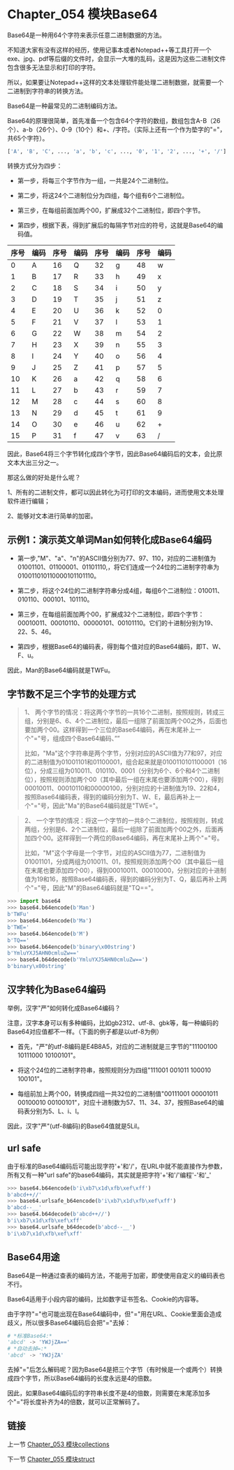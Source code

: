 # Chapter_054 模块Base64

Base64是一种用64个字符来表示任意二进制数据的方法。

不知道大家有没有这样的经历，使用记事本或者Notepad++等工具打开一个exe、jpg、pdf等后缀的文件时，会显示一大堆的乱码，这是因为这些二进制文件包含很多无法显示和打印的字符。

所以，如果要让Notepad++这样的文本处理软件能处理二进制数据，就需要一个二进制到字符串的转换方法。

Base64是一种最常见的二进制编码方法。

Base64的原理很简单，首先准备一个包含64个字符的数组，数组包含A-B（26个）、a-b（26个）、0-9（10个）和+、/字符。（实际上还有一个作为垫字的"="，共65个字符）。

```python
['A', 'B', 'C', ..., 'a', 'b', 'c', ..., '0', '1', '2', ..., '+', '/']
```

转换方式分为四步：

- 第一步，将每三个字节作为一组，一共是24个二进制位。

- 第二步，将这24个二进制位分为四组，每个组有6个二进制位。

- 第三步，在每组前面加两个00，扩展成32个二进制位，即四个字节。

- 第四步，根据下表，得到扩展后的每隔字节对应的符号，这就是Base64的编码值。

|序号 | 编码 |序号 | 编码 |序号 | 编码 |序号 | 编码 |
| ---- | ----- | ---- | ---- | ---- | ----- | ---- | ---- |
| 0 | A | 16 | Q | 32 | g | 48 | w |
| 1 | B | 17 | R | 33 | h | 49 | x |
| 2 | C | 18 | S | 34 | i | 50 | y |
| 3 | D | 19 | T | 35 | j | 51 | z |
| 4 | E | 20 | U | 36 | k | 52 | 0 |
| 5 | F | 21 | V | 37 | l | 53 | 1 |
| 6 | G | 22 | W | 38 | m | 54 | 2 |
| 7 | H | 23 | X | 39 | n | 55 | 3 |
| 8 | I | 24 | Y | 40 | o | 56 | 4 |
| 9 | J | 25 | Z | 41 | p | 57 | 5 |
| 10 | K | 26 | a | 42 | q | 58 | 6 |
| 11 | L | 27 | b | 43 | r | 59 | 7 |
| 12 | M | 28 | c | 44 | s | 60 | 8 |
| 13 | N | 29 | d | 45 | t | 61 | 9 |
| 14 | O | 30 | e | 46 | u | 62 | + |
| 15 | P | 31 | f | 47 | v | 63 | / |

因此，Base64将三个字节转化成四个字节，因此Base64编码后的文本，会比原文本大出三分之一。

那这么做的好处是什么呢？

1、所有的二进制文件，都可以因此转化为可打印的文本编码，进而使用文本处理软件进行编辑；

2、能够对文本进行简单的加密。

## 示例1：演示英文单词Man如何转化成Base64编码

- 第一步,"M"、"a"、"n"的ASCII值分别为77、97、110，对应的二进制值为01001101、01100001、01101110,，将它们连成一个24位的二进制字符串为010011010110000101101110。

- 第二步，将这个24位的二进制字符串分成4组，每组6个二进制位：010011、010110、000101、101110。

- 第三步，在每组前面加两个00，扩展成32个二进制位，即四个字节：00010011、00010110、00000101、00101110。它们的十进制分别为19、22、5、46。

- 第四步，根据Base64的编码表，得到每个值对应的Base64编码，即T、W、F、u。

因此，Man的Base64编码就是TWFu。


## 字节数不足三个字节的处理方式

> 1、 两个字节的情况：将这两个字节的一共16个二进制，按照规则，转成三组，分别是6、6、4个二进制位，最后一组除了前面加两个00之外，后面也要加两个00。这样得到一个三位的Base64编码，再在末尾补上一个"="号，组成四个Base64编码、””
> 
> 比如，"Ma"这个字符串是两个字节，分别对应的ASCII值为77和97，对应的二进制值为01001101和01100001，组合起来就是0100110101100001（16位），分成三组为010011、010110、0001（分别为6个、6个和4个二进制位），按照规则添加两个00（其中最后一组在末尾也要添加两个00），得到00010011、00010110和00000100，分别对应的十进制值为19、22和4，按照Base64编码表，得到的编码分别为T、W、E，最后再补上一个"="号，因此"Ma"的Base64编码就是"TWE="。

> 2、 一个字节的情况：将这一个字节的一共8个二进制位，按照规则，转成两组，分别是6、2个二进制位，最后一组除了前面加两个00之外，后面再加四个00。这样得到一个两位的Base64编码，再在末尾补上两个"="号。
>
> 比如，"M"这个字母是一个字节，对应的ASCII值为77，二进制值为01001101，分成两组为010011、01，按照规则添加两个00（其中最后一组在末尾也要添加四个00），得到00010011、00010000，分别对应的十进制值为19和16，按照Base64编码表，得到的编码分别为T、Q，最后再补上两个"="号，因此"M"的Base64编码就是"TQ=="。

```python
>>> import base64
>>> base64.b64encode(b'Man')
b'TWFu'
>>> base64.b64encode(b'Ma')
b'TWE='
>>> base64.b64encode(b'M')
b'TQ=='
>>> base64.b64encode(b'binary\x00string')
b'YmluYXJ5AHN0cmluZw=='
>>> base64.b64decode(b'YmluYXJ5AHN0cmluZw==')
b'binary\x00string'
```

## 汉字转化为Base64编码

举例，汉字"严"如何转化成Base64编码？

注意，汉字本身可以有多种编码，比如gb2312、utf-8、gbk等，每一种编码的Base64对应值都不一样。（下面的例子都是以utf-8为例）

- 首先，"严"的utf-8编码是E4B8A5，对应的二进制就是三字节的"11100100 10111000 10100101"。

- 将这个24位的二进制字符串，按照规则分为四组"111001 001011 100010 100101"。

- 每组前加上两个00，转换成四组一共32位的二进制值"00111001 00001011 00100010 00100101"，对应十进制数为57、11、34、37，按照Base64的编码表分别为5、L、i、l。

因此，汉字"严"(utf-8编码)的Base64值就是5Lil。


## url safe

由于标准的Base64编码后可能出现字符'+'和'/'，在URL中就不能直接作为参数，所有又有一种"url safe"的base64编码，其实就是把字符'+'和'/'编程'-'和'_'

```python
>>> base64.b64encode(b'i\xb7\x1d\xfb\xef\xff')
b'abcd++//'
>>> base64.urlsafe_b64encode(b'i\xb7\x1d\xfb\xef\xff')
b'abcd--__'
>>> base64.b64decode(b'abcd++//')
b'i\xb7\x1d\xfb\xef\xff'
>>> base64.urlsafe_b64decode(b'abcd--__')
b'i\xb7\x1d\xfb\xef\xff'
```


## Base64用途

Base64是一种通过查表的编码方法，不能用于加密，即使使用自定义的编码表也不行。

Base64适用于小段内容的编码，比如数字证书签名、Cookie的内容等。

由于字符"="也可能出现在Base64编码中，但"="用在URL、Cookie里面会造成歧义，所以很多Base64编码后会把"="去掉：

```python
# *标准Base64:*
'abcd' -> 'YWJjZA=='
# *自动去掉=:*
'abcd' -> 'YWJjZA'
```

去掉"="后怎么解码呢？因为Base64是把三个字节（有时候是一个或两个）转换成四个字节，所以Base64编码的长度永远是4的倍数。

因此，如果Base64编码后的字符串长度不是4的倍数，则需要在末尾添加多个"="将长度补齐为4的倍数，就可以正常解码了。

## 链接

上一节 [Chapter_053 模块collections](https://github.com/nizo2010/Study_Python_lxf/blob/master/Chapter_053.md "Chapter_051 模块collections")

下一节 [Chapter_055 模块struct](https://github.com/nizo2010/Study_Python_lxf/blob/master/Chapter_055.md "Chapter_053 模块struct")
